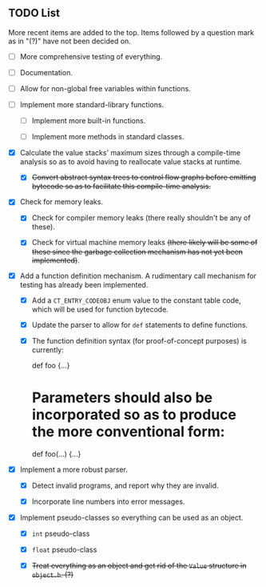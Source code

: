 TODO List
---------

More recent items are added to the top. Items followed by a question mark as in "(?)" have not been decided on.

- [ ] More comprehensive testing of everything.

- [ ] Documentation.

- [ ] Allow for non-global free variables within functions.

- [ ] Implement more standard-library functions.

  - [ ] Implement more built-in functions.
   
  - [ ] Implement more methods in standard classes.

- [x] Calculate the value stacks' maximum sizes through a compile-time analysis so as to avoid having to reallocate value stacks at runtime.

  - [x] ~~Convert abstract syntax trees to control flow graphs before emitting bytecode so as to facilitate this compile-time analysis.~~

- [x] Check for memory leaks.

  - [x] Check for compiler memory leaks (there really shouldn't be any of these).
    
  - [x] Check for virtual machine memory leaks ~~(there likely will be some of these since the garbage collection mechanism has not yet been implemented)~~.

- [x] Add a function definition mechanism. A rudimentary call mechanism for testing has already been implemented.
  
  - [x] Add a `CT_ENTRY_CODEOBJ` enum value to the constant table code, which will be used for function bytecode.
      
  - [x] Update the parser to allow for `def` statements to define functions.
    
  - [x] The function definition syntax (for proof-of-concept purposes) is currently:

      def foo {...}

      # Parameters should also be incorporated so as to produce the more conventional form:

      def foo(...) {...}
          
- [x] Implement a more robust parser.

  - [x] Detect invalid programs, and report why they are invalid.
    
  - [x] Incorporate line numbers into error messages.
    
- [x] Implement pseudo-classes so everything can be used as an object.

  - [x] `int` pseudo-class
    
  - [x] `float` pseudo-class
    
  - [x] ~~Treat everything as an object and get rid of the `Value` structure in `object.h`. (?)~~
